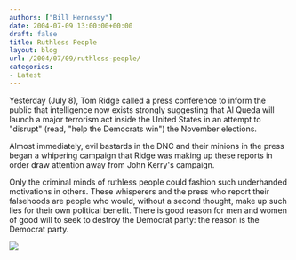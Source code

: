 ```yaml
---
authors: ["Bill Hennessy"]
date: 2004-07-09 13:00:00+00:00
draft: false
title: Ruthless People
layout: blog
url: /2004/07/09/ruthless-people/
categories:
- Latest
---
```


Yesterday (July 8), Tom Ridge called a press conference to inform the public that intelligence now exists strongly suggesting that Al Queda will launch a major terrorism act inside the United States in an attempt to "disrupt" (read, "help the Democrats win") the November elections.




Almost immediately, evil bastards in the DNC and their minions in the press began a whipering campaign that Ridge was making up these reports in order draw attention away from John Kerry's campaign. 




Only the criminal minds of ruthless people could fashion such underhanded motivations in others. These whisperers and the press who report their falsehoods are people who would, without a second thought, make up such lies for their own political benefit. There is good reason for men and women of good will to seek to destroy the Democrat party: the reason is the Democrat party. 

![](https://blog.billhennessy.com/aggbug.aspx?PostID=700)

